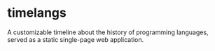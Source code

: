 # timelangs

A customizable timeline about the history of programming languages,
served as a static single-page web application.
